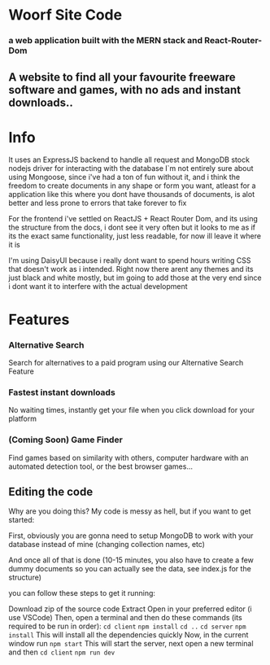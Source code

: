 # Woorf Site Code

### a web application built with the MERN stack and React-Router-Dom

## A website to find all your favourite freeware software and games, with no ads and instant downloads..

# Info

It uses an ExpressJS backend to handle all request and MongoDB stock nodejs driver for interacting with the database
I`m not entirely sure about using Mongoose, since i've had a ton of fun without it, and i think the freedom to create documents in any shape or form you want, atleast for a application like this where you dont have thousands of documents, is alot better and less prone to errors that take forever to fix

For the frontend i've settled on ReactJS + React Router Dom, and its using the structure from the docs, i dont see it very often but it looks to me as if its the exact same functionality, just less readable, for now ill leave it where it is

I'm using DaisyUI because i really dont want to spend hours writing CSS that doesn't work as i intended. Right now there arent any themes and its just black and white mostly, but im going to add those at the very end since i dont want it to interfere with the actual development




# Features

### Alternative Search

Search for alternatives to a paid program using our Alternative Search Feature
### Fastest instant downloads
No waiting times, instantly get your file when you click download for your platform
### (Coming Soon) Game Finder

Find games based on similarity with others, computer hardware with an automated detection tool, or the best browser games...

## Editing the code
Why are you doing this? My code is messy as hell, but if you want to get started:

First, obviously you are gonna need to setup MongoDB to work with your database instead of mine (changing collection names, etc)

And once all of that is done (10-15 minutes, you also have to create a few dummy documents so you can actually see the data, see index.js for the structure)

you can follow these steps to get it running:

Download zip of the source code
Extract
Open in your preferred editor (i use VSCode)
Then, open a terminal and then do these commands (its required to be run in order):
`cd client`
`npm install`
`cd ..`
`cd server`
`npm install`
This will install all the dependencies quickly
Now, in the current window run
`npm start`
This will start the server, next open a new terminal and then
`cd client`
`npm run dev`

